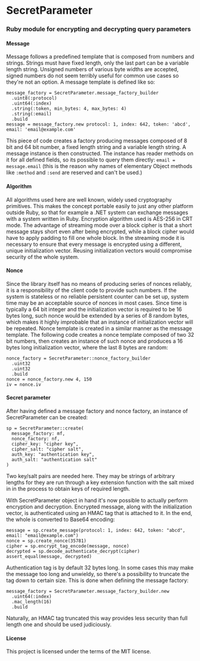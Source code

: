 # SecretParameter
### Ruby module for encrypting and decrypting query parameters

#### Message
Message follows a predefined template that is composed from numbers and strings. Strings must have fixed length, only the last part can be a variable length string. Unsigned numbers of various byte widths are accepted, signed numbers do not seem terribly useful for common use cases so they're not an option. A message template is defined like so:
```
message_factory = SecretParameter.message_factory_builder
  .uint8(:protocol)
  .uint64(:index)
  .string(:token, min_bytes: 4, max_bytes: 4)
  .string(:email)
  .build
message = message_factory.new protocol: 1, index: 642, token: 'abcd', email: 'email@example.com'
```
This piece of code creates a factory producing messages composed of 8 bit and 64 bit number, a fixed length string and a variable length string. A message instance is then constructed. The instance has reader methods on it for all defined fields, so its possible to query them directly: `email = message.email` (this is the reason why names of elementary Object methods like `:method` and `:send` are reserved and can't be used.)


#### Algorithm
All algorithms used here are well known, widely used cryptography primitives. This makes the concept portable easily to just any other platform outside Ruby, so that for example a .NET system can exchange messages with a system written in Ruby. 
Encryption algorithm used is AES-256 in CRT mode. The advantage of streaming mode over a block cipher is that a short message stays short even after being encrypted, while a block cipher would have to apply padding to fill one whole block. In the streaming mode it is necessary to ensure that every message is encrypted using a different, unique initialization vector. Reusing initialization vectors would compromise security of the whole system.

#### Nonce
Since the library itself has no means of producing series of nonces reliably, it is a responsibility of the client code to provide such numbers. If the system is stateless or no reliable persistent counter can be set up, system time may be an acceptable source of nonces in most cases. Since time is typically a 64 bit integer and the initialization vector is required to be 16 bytes long, such nonce would be extended by a series of 8 random bytes, which makes it highly improbable that an instance of initialization vector will be repeated. 
Nonce template is created in a similar manner as the message template. The following code creates a nonce template composed of two 32 bit numbers, then creates an instance of such nonce and produces a 16 bytes long initialization vector, where the last 8 bytes are random: 
```
nonce_factory = SecretParameter::nonce_factory_builder
  .uint32
  .uint32
  .build
nonce = nonce_factory.new 4, 150
iv = nonce.iv
```

#### Secret parameter
After having defined a message factory and nonce factory, an instance of SecretParameter can be created:
```
sp = SecretParameter::create(
  message_factory: mf, 
  nonce_factory: nf,
  cipher_key: "cipher key", 
  cipher_salt: "cipher salt", 
  auth_key: "authentication key", 
  auth_salt: "authentication salt"
)
```
Two key/salt pairs are needed here. They may be strings of arbitrary lengths for they are run through a key extension function with the salt mixed in in the process to obtain keys of required length. 

With SecretParameter object in hand it's now possible to actually perform encryption and decryption. Encrypted message, along with the initialization vector, is authenticated using an HMAC tag that is attached to it. In the end, the whole is converted to Base64 encoding:
```
message = sp.create_message(protocol: 1, index: 642, token: "abcd", email: "email@example.com")
nonce = sp.create_nonce(35781)
cipher = sp.encrypt_tag_encode(message, nonce)
decrypted = sp.decode_authenticate_decrypt(cipher)
assert_equal(message, decrypted)
```
Authentication tag is by default 32 bytes long. In some cases this may make the message too long and unwieldy, so there's a possibility to truncate the tag down to certain size. This is done when defining the message factory: 
```
message_factory = SecretParameter.message_factory_builder.new
  .uint64(:index)
  .mac_length(16)
  .build
```
Naturally, an HMAC tag truncated this way provides less security than full length one and should be used judiciously.

#### License
This project is licensed under the terms of the MIT license.
